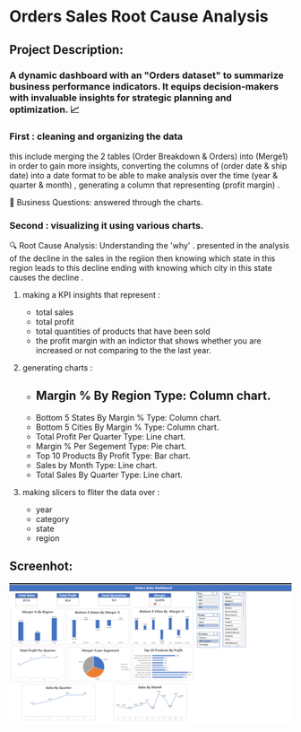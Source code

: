 # Orders Sales Root Cause Analysis
## Project Description:
### A dynamic dashboard with an "Orders dataset"  to summarize business performance indicators. It equips decision-makers with invaluable insights for strategic planning and optimization. 📈
### First : cleaning  and organizing the data
 this include merging the 2 tables (Order Breakdown & Orders) into (Merge1) in order to gain more insights, converting the columns of (order date & ship date) into a date format to be able to make analysis over the time (year & quarter & month) , generating a column that representing (profit margin) .
 
   📌 Business Questions:
      answered through the charts.
      
### Second : visualizing it using various charts.
🔍 Root Cause Analysis: 
      Understanding the 'why' . 
      presented in the analysis of the decline in the sales in the regiion then knowing which state in this region leads to this decline ending with knowing which city in this state causes the decline .  
      
1) making a KPI insights that represent :
     - total sales 
     -  total profit
     -  total quantities of products that have been sold
     -  the profit margin with an indictor that shows whether you are increased or not comparing to the the last year.
3) generating charts : 
   - ##  Margin % By Region Type: Column chart.
   - Bottom 5 States By Margin %
     Type: Column chart.
   - Bottom 5 Cities By Margin %
      Type: Column chart.
   - Total Profit Per Quarter
       Type: Line chart.
   - Margin % Per Segement
       Type: Pie chart.
   - Top 10 Products By Profit
     Type: Bar chart.
   - Sales by Month
       Type: Line chart.
   -  Total Sales By Quarter
        Type: Line chart.


     
4) making slicers to fliter the data over :
   - year
   - category
   - state
   - region
  
## Screenhot:
![login](https://github.com/shoroukabdelraouf/Sales-Analysis-/blob/main/screenshots/orders.png?raw=true)

  
  



